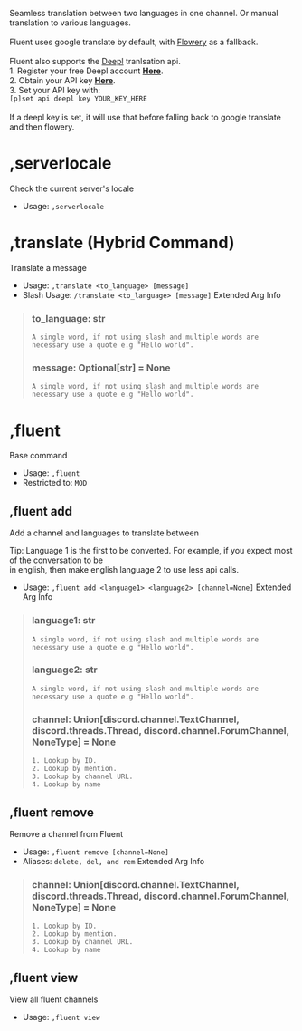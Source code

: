 Seamless translation between two languages in one channel. Or manual translation to various languages.<br/><br/>Fluent uses google translate by default, with [Flowery](https://flowery.pw/) as a fallback.<br/><br/>Fluent also supports the [Deepl](https://www.deepl.com/pro#developer) tranlsation api.<br/>1. Register your free Deepl account **[Here](https://www.deepl.com/pro#developer)**.<br/>2. Obtain your API key **[Here](https://www.deepl.com/account/summary)**.<br/>3. Set your API key with:<br/>`[p]set api deepl key YOUR_KEY_HERE`<br/><br/>If a deepl key is set, it will use that before falling back to google translate and then flowery.

# ,serverlocale
Check the current server's locale<br/>
 - Usage: `,serverlocale`
# ,translate (Hybrid Command)
Translate a message<br/>
 - Usage: `,translate <to_language> [message]`
 - Slash Usage: `/translate <to_language> [message]`
Extended Arg Info
> ### to_language: str
> ```
> A single word, if not using slash and multiple words are necessary use a quote e.g "Hello world".
> ```
> ### message: Optional[str] = None
> ```
> A single word, if not using slash and multiple words are necessary use a quote e.g "Hello world".
> ```
# ,fluent
Base command<br/>
 - Usage: `,fluent`
 - Restricted to: `MOD`
## ,fluent add
Add a channel and languages to translate between<br/>

Tip: Language 1 is the first to be converted. For example, if you expect most of the conversation to be<br/>
in english, then make english language 2 to use less api calls.<br/>
 - Usage: `,fluent add <language1> <language2> [channel=None]`
Extended Arg Info
> ### language1: str
> ```
> A single word, if not using slash and multiple words are necessary use a quote e.g "Hello world".
> ```
> ### language2: str
> ```
> A single word, if not using slash and multiple words are necessary use a quote e.g "Hello world".
> ```
> ### channel: Union[discord.channel.TextChannel, discord.threads.Thread, discord.channel.ForumChannel, NoneType] = None
> 
> 
>     1. Lookup by ID.
>     2. Lookup by mention.
>     3. Lookup by channel URL.
>     4. Lookup by name
> 
>     
## ,fluent remove
Remove a channel from Fluent<br/>
 - Usage: `,fluent remove [channel=None]`
 - Aliases: `delete, del, and rem`
Extended Arg Info
> ### channel: Union[discord.channel.TextChannel, discord.threads.Thread, discord.channel.ForumChannel, NoneType] = None
> 
> 
>     1. Lookup by ID.
>     2. Lookup by mention.
>     3. Lookup by channel URL.
>     4. Lookup by name
> 
>     
## ,fluent view
View all fluent channels<br/>
 - Usage: `,fluent view`
